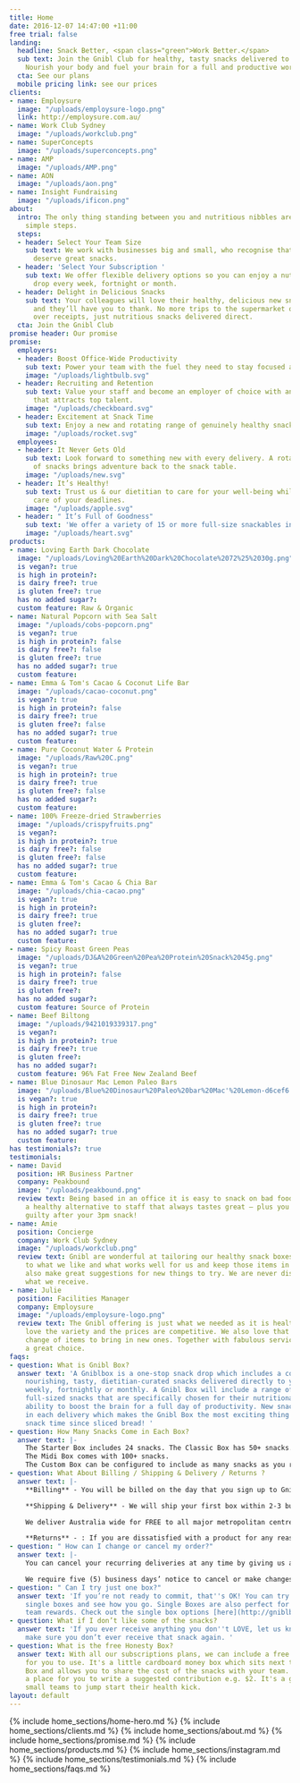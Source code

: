```yaml
---
title: Home
date: 2016-12-07 14:47:00 +11:00
free trial: false
landing:
  headline: Snack Better, <span class="green">Work Better.</span>
  sub text: Join the Gnibl Club for healthy, tasty snacks delivered to your office.
    Nourish your body and fuel your brain for a full and productive work day.
  cta: See our plans
  mobile pricing link: see our prices
clients:
- name: Employsure
  image: "/uploads/employsure-logo.png"
  link: http://employsure.com.au/
- name: Work Club Sydney
  image: "/uploads/workclub.png"
- name: SuperConcepts
  image: "/uploads/superconcepts.png"
- name: AMP
  image: "/uploads/AMP.png"
- name: AON
  image: "/uploads/aon.png"
- name: Insight Fundraising
  image: "/uploads/ificon.png"
about:
  intro: The only thing standing between you and nutritious nibbles are these three
    simple steps.
  steps:
  - header: Select Your Team Size
    sub text: We work with businesses big and small, who recognise that great teams
      deserve great snacks.
  - header: 'Select Your Subscription '
    sub text: We offer flexible delivery options so you can enjoy a nutritious snack
      drop every week, fortnight or month.
  - header: Delight in Delicious Snacks
    sub text: Your colleagues will love their healthy, delicious new snack options
      and they’ll have you to thank. No more trips to the supermarket or fumbling
      over receipts, just nutritious snacks delivered direct.
  cta: Join the Gnibl Club
promise header: Our promise
promise:
  employers:
  - header: Boost Office-Wide Productivity
    sub text: Power your team with the fuel they need to stay focused and productive.
    image: "/uploads/lightbulb.svg"
  - header: Recruiting and Retention
    sub text: Value your staff and become an employer of choice with an everyday perk
      that attracts top talent.
    image: "/uploads/checkboard.svg"
  - header: Excitement at Snack Time
    sub text: Enjoy a new and rotating range of genuinely healthy snacks in each delivery.
    image: "/uploads/rocket.svg"
  employees:
  - header: It Never Gets Old
    sub text: Look forward to something new with every delivery. A rotating range
      of snacks brings adventure back to the snack table.
    image: "/uploads/new.svg"
  - header: It’s Healthy!
    sub text: Trust us & our dietitian to care for your well-being whilst you take
      care of your deadlines.
    image: "/uploads/apple.svg"
  - header: " It’s Full of Goodness"
    sub text: 'We offer a variety of 15 or more full-size snackables in each delivery. '
    image: "/uploads/heart.svg"
products:
- name: Loving Earth Dark Chocolate
  image: "/uploads/Loving%20Earth%20Dark%20Chocolate%2072%25%2030g.png"
  is vegan?: true
  is high in protein?: 
  is dairy free?: true
  is gluten free?: true
  has no added sugar?: 
  custom feature: Raw & Organic
- name: Natural Popcorn with Sea Salt
  image: "/uploads/cobs-popcorn.png"
  is vegan?: true
  is high in protein?: false
  is dairy free?: false
  is gluten free?: true
  has no added sugar?: true
  custom feature: 
- name: Emma & Tom's Cacao & Coconut Life Bar
  image: "/uploads/cacao-coconut.png"
  is vegan?: true
  is high in protein?: false
  is dairy free?: true
  is gluten free?: false
  has no added sugar?: true
  custom feature: 
- name: Pure Coconut Water & Protein
  image: "/uploads/Raw%20C.png"
  is vegan?: true
  is high in protein?: true
  is dairy free?: true
  is gluten free?: false
  has no added sugar?: 
  custom feature: 
- name: 100% Freeze-dried Strawberries
  image: "/uploads/crispyfruits.png"
  is vegan?: 
  is high in protein?: true
  is dairy free?: false
  is gluten free?: false
  has no added sugar?: true
  custom feature: 
- name: Emma & Tom's Cacao & Chia Bar
  image: "/uploads/chia-cacao.png"
  is vegan?: true
  is high in protein?: 
  is dairy free?: true
  is gluten free?: 
  has no added sugar?: true
  custom feature: 
- name: Spicy Roast Green Peas
  image: "/uploads/DJ&A%20Green%20Pea%20Protein%20Snack%2045g.png"
  is vegan?: true
  is high in protein?: false
  is dairy free?: true
  is gluten free?: 
  has no added sugar?: 
  custom feature: Source of Protein
- name: Beef Biltong
  image: "/uploads/9421019339317.png"
  is vegan?: 
  is high in protein?: true
  is dairy free?: true
  is gluten free?: 
  has no added sugar?: 
  custom feature: 96% Fat Free New Zealand Beef
- name: Blue Dinosaur Mac Lemon Paleo Bars
  image: "/uploads/Blue%20Dinosaur%20Paleo%20bar%20Mac'%20Lemon-d6cef6.png"
  is vegan?: true
  is high in protein?: 
  is dairy free?: true
  is gluten free?: true
  has no added sugar?: true
  custom feature: 
has testimonials?: true
testimonials:
- name: David
  position: HR Business Partner
  company: Peakbound
  image: "/uploads/peakbound.png"
  review text: Being based in an office it is easy to snack on bad foods, Gnibl offers
    a healthy alternative to staff that always tastes great – plus you don’t feel
    guilty after your 3pm snack!
- name: Amie
  position: Concierge
  company: Work Club Sydney
  image: "/uploads/workclub.png"
  review text: Gnibl are wonderful at tailoring our healthy snack boxes. They listen
    to what we like and what works well for us and keep those items in the box but
    also make great suggestions for new things to try. We are never disappointed with
    what we receive.
- name: Julie
  position: Facilities Manager
  company: Employsure
  image: "/uploads/employsure-logo.png"
  review text: The Gnibl offering is just what we needed as it is healthy. The staff
    love the variety and the prices are competitive. We also love that there is a
    change of items to bring in new ones. Together with fabulous service, Gnibl is
    a great choice.
faqs:
- question: What is Gnibl Box?
  answer text: 'A Gniblbox is a one-stop snack drop which includes a collection of
    nourishing, tasty, dietitian-curated snacks delivered directly to your office
    weekly, fortnightly or monthly. A Gnibl Box will include a range of different
    full-sized snacks that are specifically chosen for their nutritional value and
    ability to boost the brain for a full day of productivity. New snacks are included
    in each delivery which makes the Gnibl Box the most exciting thing to happen to
    snack time since sliced bread! '
- question: How Many Snacks Come in Each Box?
  answer text: |-
    The Starter Box includes 24 snacks. The Classic Box has 50+ snacks.
    The Midi Box comes with 100+ snacks.
    The Custom Box can be configured to include as many snacks as you require.
- question: What About Billing / Shipping & Delivery / Returns ?
  answer text: |-
    **Billing** - You will be billed on the day that you sign up to Gnibl Box. Following this, you will be placed on our advanced billing cycle: Weekly plans are billed every 7 days. Fortnightly plans every 14 days. And if you've signed up for a monthly plan, you'll be billed every 30 days.

    **Shipping & Delivery** - We will ship your first box within 2-3 business days of receiving your order. Your regular boxes will be delivered according to the schedule you request - weekly, fortnightly or monthly.

    We deliver Australia wide for FREE to all major metropolitan centres. If you live outside Sydney, Melbourne, Brisbane, Perth, or Adelaide, please get in touch and we'll provide a quote for delivery to your area.

    **Returns** - : If you are dissatisfied with a product for any reason, we will endeavour never to send you the same product in future deliveries. If a product is unsatisfactory due to a product defect we will replace the defective product and include the replacement in your next delivery. To report defective products you must contact Customer Service in writing via email at info@gnibl.com.au within 5 days of receiving the product.
- question: " How can I change or cancel my order?"
  answer text: |-
    You can cancel your recurring deliveries at any time by giving us a call, or sending an email to <info@gnibl.com.au>. If we have already packed and dispatched your box before we receive your request, that box will be your final charge.

    We require five (5) business days’ notice to cancel or make changes to your shipment.
- question: " Can I try just one box?"
  answer text: 'If you’re not ready to commit, that''s OK! You can try one of our
    single boxes and see how you go. Single Boxes are also perfect for meetings, or
    team rewards. Check out the single box options [here](http://gniblbox.com.au/boxes). '
- question: What if I don’t like some of the snacks?
  answer text: 'If you ever receive anything you don''t LOVE, let us know and we’ll
    make sure you don’t ever receive that snack again. '
- question: What is the free Honesty Box?
  answer text: With all our subscriptions plans, we can include a free honesty box
    for you to use. It's a little cardboard money box which sits next to your Gnibl
    Box and allows you to share the cost of the snacks with your team. The box has
    a place for you to write a suggested contribution e.g. $2. It's a great way for
    small teams to jump start their health kick.
layout: default
---
```


<main>
  {% include home_sections/home-hero.md %}
  {% include home_sections/clients.md %}
  {% include home_sections/about.md %}
  {% include home_sections/promise.md %}
  {% include home_sections/products.md %}
  {% include home_sections/instagram.md %}
  {% include home_sections/testimonials.md %}
  {% include home_sections/faqs.md %}
</main>
